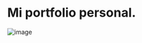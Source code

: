 # Mi portfolio personal.

![image](https://github.com/MarcosDev98/portfolio.dev/assets/67021470/680655c5-3324-4777-9e9e-2d2ab8dba156)
